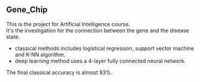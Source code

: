 ## Gene_Chip

This is the project for Artificial Intelligence course.  
It's the investigation for the connection between the gene and the disease state.  

* classical methods includes logistical regression, support vector machine and K-NN algorithm.  
* deep learning method uses a 4-layer fully connected neural network.  

The final classical accuracy is almost 93%.
